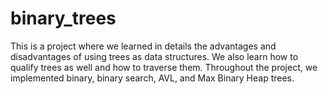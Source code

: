 # binary_trees
This is a project where we learned in details the advantages and disadvantages of using trees as data structures. We also learn how to qualify trees as well and how to traverse them. Throughout the project, we implemented binary, binary search, AVL, and Max Binary Heap trees.
